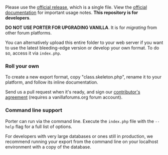 Please use the [official release](http://vanillaforums.org/addon/porter-core
), which is a single file. View the [official documentation](http://docs.vanillaforums.com/developers/importing) for important usage notes. **This repository is for developers**.

**DO NOT USE PORTER FOR UPGRADING VANILLA**. It is for _migrating_ from other forum platforms.

You can alternatively upload this entire folder to your web server if you want to use the latest bleeding-edge version or develop your own format. To do so, access it via `index.php`.

### Roll your own

To create a new export format, copy "class.skeleton.php", rename it to your platform, and follow its inline documentation. 

Send us a pull request when it's ready, and sign our [contributor's agreement](http://vanillaforums.org/contributors) (requires a vanillaforums.org forum account).

### Command line support

Porter can run via the command line. Execute the `index.php` file with the `--help` flag for a full list of options. 

For developers with very large databases or ones still in production, we recommend running your export from the command line on your localhost environment with a copy of the database.
